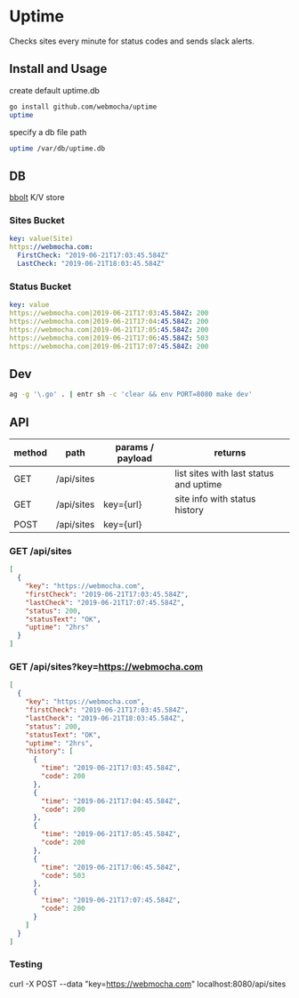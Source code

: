 # Uptime

Checks sites every minute for status codes and sends slack alerts.

## Install and Usage

create default uptime.db

```sh
go install github.com/webmocha/uptime
uptime
```

specify a db file path

```sh
uptime /var/db/uptime.db
```


## DB

[bbolt](https://github.com/etcd-io/bbolt) K/V store

### Sites Bucket

```yaml
key: value(Site)
https://webmocha.com:
  FirstCheck: "2019-06-21T17:03:45.584Z"
  LastCheck: "2019-06-21T18:03:45.584Z"
```

### Status Bucket

```yaml
key: value
https://webmocha.com|2019-06-21T17:03:45.584Z: 200
https://webmocha.com|2019-06-21T17:04:45.584Z: 200
https://webmocha.com|2019-06-21T17:05:45.584Z: 200
https://webmocha.com|2019-06-21T17:06:45.584Z: 503
https://webmocha.com|2019-06-21T17:07:45.584Z: 200
```

## Dev

```sh
ag -g '\.go' . | entr sh -c 'clear && env PORT=8080 make dev'
```

## API

| method | path       | params / payload | returns                                |
|--------|------------|------------------|----------------------------------------|
| GET    | /api/sites |                  | list sites with last status and uptime |
| GET    | /api/sites | key={url}        | site info with status history          |
| POST   | /api/sites | key={url}        |                                        |

### GET /api/sites

```json
[
  {
    "key": "https://webmocha.com",
    "firstCheck": "2019-06-21T17:03:45.584Z",
    "lastCheck": "2019-06-21T17:07:45.584Z",
    "status": 200,
    "statusText": "OK",
    "uptime": "2hrs"
  }
]
```

### GET /api/sites?key=https://webmocha.com

```json
[
  {
    "key": "https://webmocha.com",
    "firstCheck": "2019-06-21T17:03:45.584Z",
    "lastCheck": "2019-06-21T18:03:45.584Z",
    "status": 200,
    "statusText": "OK",
    "uptime": "2hrs",
    "history": [
      {
        "time": "2019-06-21T17:03:45.584Z",
        "code": 200
      },
      {
        "time": "2019-06-21T17:04:45.584Z",
        "code": 200
      },
      {
        "time": "2019-06-21T17:05:45.584Z",
        "code": 200
      },
      {
        "time": "2019-06-21T17:06:45.584Z",
        "code": 503
      },
      {
        "time": "2019-06-21T17:07:45.584Z",
        "code": 200
      }
    ]
  }
]
```

### Testing

curl -X POST --data "key=https://webmocha.com" localhost:8080/api/sites
